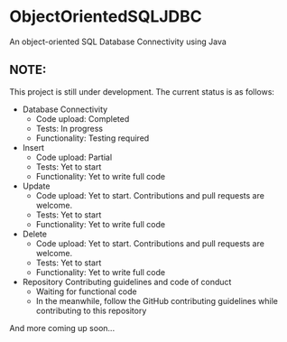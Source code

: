 # ObjectOrientedSQLJDBC
An object-oriented SQL Database Connectivity using Java

## NOTE:
This project is still under development. The current status is as follows:
<ul>
  <li>
    Database Connectivity
    <ul>
      <li> Code upload: Completed </li>
      <li> Tests: In progress </li>
      <li> Functionality: Testing required </li>
    </ul>
  </li>
  <li>
    Insert
    <ul>
      <li> Code upload: Partial </li>
      <li> Tests: Yet to start </li>
      <li> Functionality: Yet to write full code </li>
    </ul>
  </li>
  <li>
    Update
    <ul>
      <li> Code upload: Yet to start. Contributions and pull requests are welcome. </li>
      <li> Tests: Yet to start </li>
      <li> Functionality: Yet to write full code </li>
    </ul>
  </li>
  <li>
    Delete
    <ul>
      <li> Code upload: Yet to start. Contributions and pull requests are welcome. </li>
      <li> Tests: Yet to start </li>
      <li> Functionality: Yet to write full code </li>
    </ul>
  </li>
  <li>
    Repository Contributing guidelines and code of conduct
    <ul>
      <li> Waiting for functional code </li>
      <li> In the meanwhile, follow the GitHub contributing guidelines while contributing to this repository </li>
    </ul>
  </li>
</ul>

And more coming up soon...
